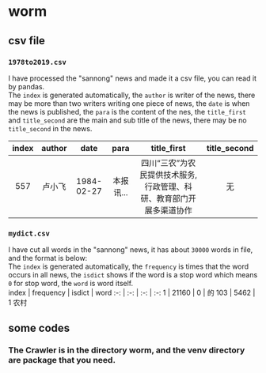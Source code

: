 # worm

## csv file
### `1978to2019.csv`
I have processed the "sannong" news and made it a csv file, you can read it by pandas.  
The `index` is generated automatically, 
the `author` is writer of the news, 
there may be more than two writers writing one piece of news, 
the `date` is when the news is published, 
the `para` is the content of the nes, 
the `title_first` and `title_second` are the main and sub title of the news, 
there may be no `title_second` in the news.   

index | author | date | para | title_first | title_second 
:-: | :-: | :-: | :-: | :-: | :-:
557 | 卢小飞 | 1984-02-27 | 本报讯... | 四川“三农”为农民提供技术服务,行政管理、科研、教育部门开展多渠道协作 | 无 |

### `mydict.csv`
I have cut all words in the "sannong" news, it has about `30000` words in file, and the format is below:  
The `index` is generated automatically,
the `frequency` is times that the word occurs in all news,
the `isdict` shows if the word is a stop word which means `0` for stop word,
the `word` is word itself.  
index | frequency | isdict | word 
:-: | :-: | :-: | :-: 
1 | 21160 | 0 | 的 
103 | 5462 | 1 农村  

## some codes
### The Crawler is in the directory worm, and the venv directory are package that you need.
